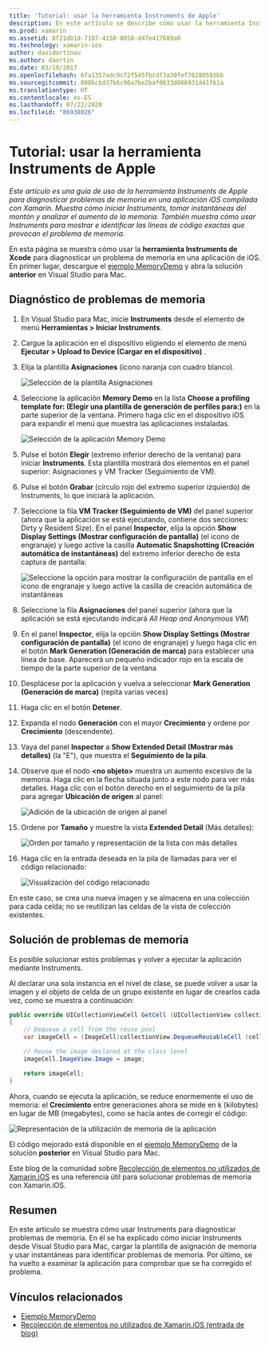 ```yaml
---
title: 'Tutorial: usar la herramienta Instruments de Apple'
description: En este artículo se describe cómo usar la herramienta Instruments de Apple para diagnosticar problemas de memoria en una aplicación iOS compilada con Xamarin. Muestra cómo iniciar Instruments, tomar instantáneas del montón y analizar el aumento de la memoria, entre otras cosas.
ms.prod: xamarin
ms.assetid: 8f21db1d-7107-4158-8058-d47e417689a0
ms.technology: xamarin-ios
author: davidortinau
ms.author: daortin
ms.date: 03/19/2017
ms.openlocfilehash: 6fa1357adc9cf2f545fbcdf3a30fef70280593bb
ms.sourcegitcommit: 008bcbd37b6c96a7be2baf0633d066931d41f61a
ms.translationtype: HT
ms.contentlocale: es-ES
ms.lasthandoff: 07/22/2020
ms.locfileid: "86938026"
---
```

# <a name="walkthrough---using-apples-instruments-tool"></a>Tutorial: usar la herramienta Instruments de Apple

_Este artículo es una guía de uso de la herramienta Instruments de Apple para diagnosticar problemas de memoria en una aplicación iOS compilada con Xamarin. Muestra cómo iniciar Instruments, tomar instantáneas del montón y analizar el aumento de la memoria. También muestra cómo usar Instruments para mostrar e identificar las líneas de código exactas que provocan el problema de memoria._

En esta página se muestra cómo usar la **herramienta Instruments de Xcode** para diagnosticar un problema de memoria en una aplicación de iOS.
En primer lugar, descargue el [ejemplo MemoryDemo](https://docs.microsoft.com/samples/xamarin/ios-samples/profiling-memorydemo) y abra la solución **anterior** en Visual Studio para Mac.

## <a name="diagnosing-the-memory-issues"></a>Diagnóstico de problemas de memoria

1. En Visual Studio para Mac, inicie **Instruments** desde el elemento de menú **Herramientas > Iniciar Instruments**.
2. Cargue la aplicación en el dispositivo eligiendo el elemento de menú **Ejecutar > Upload to Device (Cargar en el dispositivo)** .
3. Elija la plantilla **Asignaciones** (icono naranja con cuadro blanco).

    ![Selección de la plantilla Asignaciones](walkthrough-apples-instrument-images/00-allocations-tempate.png)

4. Seleccione la aplicación **Memory Demo** en la lista **Choose a profiling template for: (Elegir una plantilla de generación de perfiles para:)** en la parte superior de la ventana. Primero haga clic en el dispositivo iOS para expandir el menú que muestra las aplicaciones instaladas.

    ![Selección de la aplicación Memory Demo](walkthrough-apples-instrument-images/01-mem-demo.png)

5. Pulse el botón **Elegir** (extremo inferior derecho de la ventana) para iniciar **Instruments**. Esta plantilla mostrará dos elementos en el panel superior: Asignaciones y VM Tracker (Seguimiento de VM).

6. Pulse el botón **Grabar** (círculo rojo del extremo superior izquierdo) de Instruments, lo que iniciará la aplicación.

7. Seleccione la fila **VM Tracker (Seguimiento de VM)** del panel superior (ahora que la aplicación se está ejecutando, contiene dos secciones: Dirty y Resident Size). En el panel **Inspector**, elija la opción **Show Display Settings (Mostrar configuración de pantalla)** (el icono de engranaje) y luego active la casilla **Automatic Snapshotting (Creación automática de instantáneas)** del extremo inferior derecho de esta captura de pantalla:

    ![Seleccione la opción para mostrar la configuración de pantalla en el icono de engranaje y luego active la casilla de creación automática de instantáneas](walkthrough-apples-instrument-images/02-auto-snapshot.png)

8. Seleccione la fila **Asignaciones** del panel superior (ahora que la aplicación se está ejecutando indicará *All Heap and Anonymous VM*)
9. En el panel **Inspector**, elija la opción **Show Display Settings (Mostrar configuración de pantalla)** (el icono de engranaje) y luego haga clic en el botón **Mark Generation (Generación de marca)** para establecer una línea de base. Aparecerá un pequeño indicador rojo en la escala de tiempo de la parte superior de la ventana
10. Desplácese por la aplicación y vuelva a seleccionar **Mark Generation (Generación de marca)** (repita varias veces)
11. Haga clic en el botón **Detener**.
12. Expanda el nodo **Generación** con el mayor **Crecimiento** y ordene por **Crecimiento** (descendente).
13. Vaya del panel **Inspector** a **Show Extended Detail (Mostrar más detalles)** (la "E"), que muestra el **Seguimiento de la pila**.

14. Observe que el nodo **&lt;no objeto>** muestra un aumento excesivo de la memoria. Haga clic en la flecha situada junto a este nodo para ver más detalles. Haga clic con el botón derecho en el seguimiento de la pila para agregar **Ubicación de origen** al panel:

    ![Adición de la ubicación de origen al panel](walkthrough-apples-instrument-images/03-mem-growth.png)

15. Ordene por **Tamaño** y muestre la vista **Extended Detail** (Más detalles):

    ![Orden por tamaño y representación de la lista con más detalles](walkthrough-apples-instrument-images/04-extended-detail.png)

16. Haga clic en la entrada deseada en la pila de llamadas para ver el código relacionado:

    ![Visualización del código relacionado](walkthrough-apples-instrument-images/05-related-code.png)

En este caso, se crea una nueva imagen y se almacena en una colección para cada celda; no se reutilizan las celdas de la vista de colección existentes.

## <a name="resolving-the-memory-issues"></a>Solución de problemas de memoria

Es posible solucionar estos problemas y volver a ejecutar la aplicación mediante Instruments.

Al declarar una sola instancia en el nivel de clase, se puede volver a usar la imagen y el objeto de celda de un grupo existente en lugar de crearlos cada vez, como se muestra a continuación:

```csharp
public override UICollectionViewCell GetCell (UICollectionView collectionView, NSIndexPath indexPath)
{
    // Dequeue a cell from the reuse pool
    var imageCell = (ImageCell)collectionView.DequeueReusableCell (cellId, indexPath);

    // Reuse the image declared at the class level
    imageCell.ImageView.Image = image;

    return imageCell;
}
```

Ahora, cuando se ejecuta la aplicación, se reduce enormemente el uso de memoria: el **Crecimiento** entre generaciones ahora se mide en k (kilobytes) en lugar de MB (megabytes), como se hacía antes de corregir el código:

![Representación de la utilización de memoria de la aplicación](walkthrough-apples-instrument-images/06-reduced-memory.png)

El código mejorado está disponible en el [ejemplo MemoryDemo](https://docs.microsoft.com/samples/xamarin/ios-samples/profiling-memorydemo) de la solución **posterior** en Visual Studio para Mac.

Este blog de la comunidad sobre [Recolección de elementos no utilizados de Xamarin.iOS](https://c-sharx.net/2015-04-27-xamarin-ios-the-garbage-collector-and-me/) es una referencia útil para solucionar problemas de memoria con Xamarin.iOS.

## <a name="summary"></a>Resumen

En este artículo se muestra cómo usar Instruments para diagnosticar problemas de memoria.
En él se ha explicado cómo iniciar Instruments desde Visual Studio para Mac, cargar la plantilla de asignación de memoria y usar instantáneas para identificar problemas de memoria.
Por último, se ha vuelto a examinar la aplicación para comprobar que se ha corregido el problema.

## <a name="related-links"></a>Vínculos relacionados

- [Ejemplo MemoryDemo](https://docs.microsoft.com/samples/xamarin/ios-samples/profiling-memorydemo)
- [Recolección de elementos no utilizados de Xamarin.iOS (entrada de blog)](https://c-sharx.net/2015-04-27-xamarin-ios-the-garbage-collector-and-me/)
